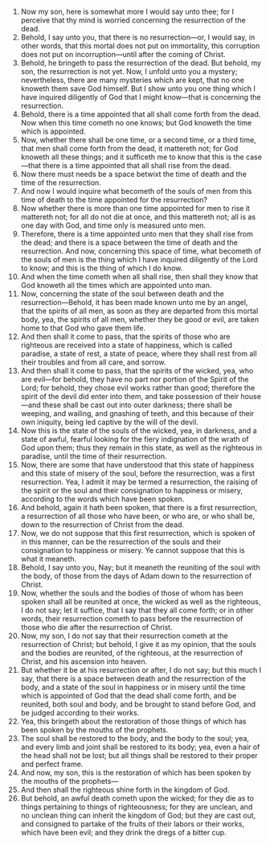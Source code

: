 1. Now my son, here is somewhat more I would say unto thee; for I perceive that thy mind is worried concerning the resurrection of the dead.
2. Behold, I say unto you, that there is no resurrection—or, I would say, in other words, that this mortal does not put on immortality, this corruption does not put on incorruption—until after the coming of Christ.
3. Behold, he bringeth to pass the resurrection of the dead. But behold, my son, the resurrection is not yet. Now, I unfold unto you a mystery; nevertheless, there are many mysteries which are kept, that no one knoweth them save God himself. But I show unto you one thing which I have inquired diligently of God that I might know—that is concerning the resurrection.
4. Behold, there is a time appointed that all shall come forth from the dead. Now when this time cometh no one knows; but God knoweth the time which is appointed.
5. Now, whether there shall be one time, or a second time, or a third time, that men shall come forth from the dead, it mattereth not; for God knoweth all these things; and it sufficeth me to know that this is the case—that there is a time appointed that all shall rise from the dead.
6. Now there must needs be a space betwixt the time of death and the time of the resurrection.
7. And now I would inquire what becometh of the souls of men from this time of death to the time appointed for the resurrection?
8. Now whether there is more than one time appointed for men to rise it mattereth not; for all do not die at once, and this mattereth not; all is as one day with God, and time only is measured unto men.
9. Therefore, there is a time appointed unto men that they shall rise from the dead; and there is a space between the time of death and the resurrection. And now, concerning this space of time, what becometh of the souls of men is the thing which I have inquired diligently of the Lord to know; and this is the thing of which I do know.
10. And when the time cometh when all shall rise, then shall they know that God knoweth all the times which are appointed unto man.
11. Now, concerning the state of the soul between death and the resurrection—Behold, it has been made known unto me by an angel, that the spirits of all men, as soon as they are departed from this mortal body, yea, the spirits of all men, whether they be good or evil, are taken home to that God who gave them life.
12. And then shall it come to pass, that the spirits of those who are righteous are received into a state of happiness, which is called paradise, a state of rest, a state of peace, where they shall rest from all their troubles and from all care, and sorrow.
13. And then shall it come to pass, that the spirits of the wicked, yea, who are evil—for behold, they have no part nor portion of the Spirit of the Lord; for behold, they chose evil works rather than good; therefore the spirit of the devil did enter into them, and take possession of their house—and these shall be cast out into outer darkness; there shall be weeping, and wailing, and gnashing of teeth, and this because of their own iniquity, being led captive by the will of the devil.
14. Now this is the state of the souls of the wicked, yea, in darkness, and a state of awful, fearful looking for the fiery indignation of the wrath of God upon them; thus they remain in this state, as well as the righteous in paradise, until the time of their resurrection.
15. Now, there are some that have understood that this state of happiness and this state of misery of the soul, before the resurrection, was a first resurrection. Yea, I admit it may be termed a resurrection, the raising of the spirit or the soul and their consignation to happiness or misery, according to the words which have been spoken.
16. And behold, again it hath been spoken, that there is a first resurrection, a resurrection of all those who have been, or who are, or who shall be, down to the resurrection of Christ from the dead.
17. Now, we do not suppose that this first resurrection, which is spoken of in this manner, can be the resurrection of the souls and their consignation to happiness or misery. Ye cannot suppose that this is what it meaneth.
18. Behold, I say unto you, Nay; but it meaneth the reuniting of the soul with the body, of those from the days of Adam down to the resurrection of Christ.
19. Now, whether the souls and the bodies of those of whom has been spoken shall all be reunited at once, the wicked as well as the righteous, I do not say; let it suffice, that I say that they all come forth; or in other words, their resurrection cometh to pass before the resurrection of those who die after the resurrection of Christ.
20. Now, my son, I do not say that their resurrection cometh at the resurrection of Christ; but behold, I give it as my opinion, that the souls and the bodies are reunited, of the righteous, at the resurrection of Christ, and his ascension into heaven.
21. But whether it be at his resurrection or after, I do not say; but this much I say, that there is a space between death and the resurrection of the body, and a state of the soul in happiness or in misery until the time which is appointed of God that the dead shall come forth, and be reunited, both soul and body, and be brought to stand before God, and be judged according to their works.
22. Yea, this bringeth about the restoration of those things of which has been spoken by the mouths of the prophets.
23. The soul shall be restored to the body, and the body to the soul; yea, and every limb and joint shall be restored to its body; yea, even a hair of the head shall not be lost; but all things shall be restored to their proper and perfect frame.
24. And now, my son, this is the restoration of which has been spoken by the mouths of the prophets—
25. And then shall the righteous shine forth in the kingdom of God.
26. But behold, an awful death cometh upon the wicked; for they die as to things pertaining to things of righteousness; for they are unclean, and no unclean thing can inherit the kingdom of God; but they are cast out, and consigned to partake of the fruits of their labors or their works, which have been evil; and they drink the dregs of a bitter cup.

